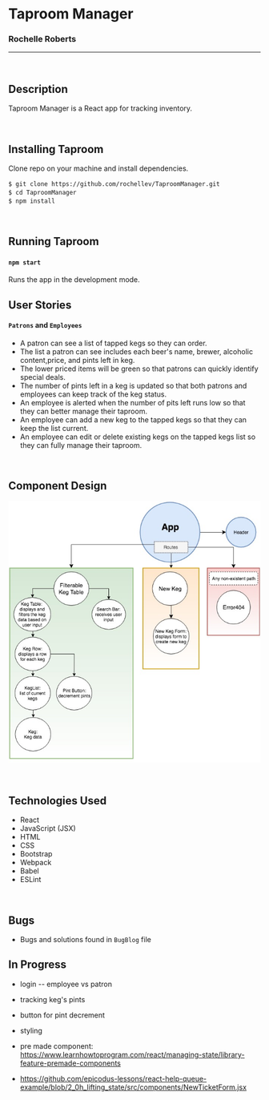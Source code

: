 # Taproom Manager
### Rochelle Roberts
---

<br/>

## Description

Taproom Manager is a React app for tracking inventory.

<br/>

## Installing Taproom

Clone repo on your machine and install dependencies.

```sh
$ git clone https://github.com/rochellev/TaproomManager.git
$ cd TaproomManager
$ npm install
```
<br/>

## Running Taproom

#### `npm start`

Runs the app in the development mode.
<br/>

## User Stories

#### `Patrons` and `Employees`
- A patron can see a list of tapped kegs so they can order.
- The list a patron can see includes each beer's name, brewer, alcoholic content,price, and pints left in keg.
- The lower priced items will be green so that patrons can quickly identify special deals.
- The number of pints left in a keg is updated so that both patrons and employees can keep track of the keg status.
- An employee is alerted when the number of pits left runs low so that they can better manage their taproom.
- An employee can add a new keg to the tapped kegs so that they can keep the list current.
- An employee can edit or delete existing kegs on the tapped kegs list so they can fully manage their taproom.

<br/>

## Component Design

![component graph](src/assets/img/TaproomManager.jpg)

<br/>

## Technologies Used

* React
* JavaScript (JSX)
* HTML
* CSS
* Bootstrap
* Webpack
* Babel
* ESLint

<br/>

## Bugs
* Bugs and solutions found in `BugBlog` file


## In Progress
- login -- employee vs patron
- tracking keg's pints
- button for pint decrement
- styling
- pre made component: https://www.learnhowtoprogram.com/react/managing-state/library-feature-premade-components

- https://github.com/epicodus-lessons/react-help-queue-example/blob/2_0h_lifting_state/src/components/NewTicketForm.jsx

